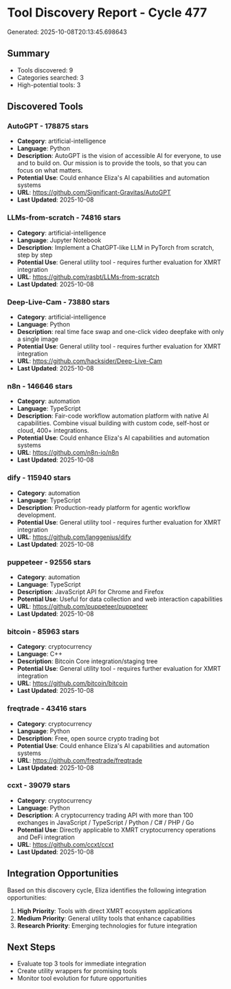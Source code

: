 # Tool Discovery Report - Cycle 477
Generated: 2025-10-08T20:13:45.698643

## Summary
- Tools discovered: 9
- Categories searched: 3
- High-potential tools: 3

## Discovered Tools

### AutoGPT - 178875 stars
- **Category**: artificial-intelligence
- **Language**: Python
- **Description**: AutoGPT is the vision of accessible AI for everyone, to use and to build on. Our mission is to provide the tools, so that you can focus on what matters.
- **Potential Use**: Could enhance Eliza's AI capabilities and automation systems
- **URL**: https://github.com/Significant-Gravitas/AutoGPT
- **Last Updated**: 2025-10-08

### LLMs-from-scratch - 74816 stars
- **Category**: artificial-intelligence
- **Language**: Jupyter Notebook
- **Description**: Implement a ChatGPT-like LLM in PyTorch from scratch, step by step
- **Potential Use**: General utility tool - requires further evaluation for XMRT integration
- **URL**: https://github.com/rasbt/LLMs-from-scratch
- **Last Updated**: 2025-10-08

### Deep-Live-Cam - 73880 stars
- **Category**: artificial-intelligence
- **Language**: Python
- **Description**: real time face swap and one-click video deepfake with only a single image
- **Potential Use**: General utility tool - requires further evaluation for XMRT integration
- **URL**: https://github.com/hacksider/Deep-Live-Cam
- **Last Updated**: 2025-10-08

### n8n - 146646 stars
- **Category**: automation
- **Language**: TypeScript
- **Description**: Fair-code workflow automation platform with native AI capabilities. Combine visual building with custom code, self-host or cloud, 400+ integrations.
- **Potential Use**: Could enhance Eliza's AI capabilities and automation systems
- **URL**: https://github.com/n8n-io/n8n
- **Last Updated**: 2025-10-08

### dify - 115940 stars
- **Category**: automation
- **Language**: TypeScript
- **Description**: Production-ready platform for agentic workflow development.
- **Potential Use**: General utility tool - requires further evaluation for XMRT integration
- **URL**: https://github.com/langgenius/dify
- **Last Updated**: 2025-10-08

### puppeteer - 92556 stars
- **Category**: automation
- **Language**: TypeScript
- **Description**: JavaScript API for Chrome and Firefox
- **Potential Use**: Useful for data collection and web interaction capabilities
- **URL**: https://github.com/puppeteer/puppeteer
- **Last Updated**: 2025-10-08

### bitcoin - 85963 stars
- **Category**: cryptocurrency
- **Language**: C++
- **Description**: Bitcoin Core integration/staging tree
- **Potential Use**: General utility tool - requires further evaluation for XMRT integration
- **URL**: https://github.com/bitcoin/bitcoin
- **Last Updated**: 2025-10-08

### freqtrade - 43416 stars
- **Category**: cryptocurrency
- **Language**: Python
- **Description**: Free, open source crypto trading bot
- **Potential Use**: Could enhance Eliza's AI capabilities and automation systems
- **URL**: https://github.com/freqtrade/freqtrade
- **Last Updated**: 2025-10-08

### ccxt - 39079 stars
- **Category**: cryptocurrency
- **Language**: Python
- **Description**: A cryptocurrency trading API with more than 100 exchanges in JavaScript / TypeScript / Python / C# / PHP / Go 
- **Potential Use**: Directly applicable to XMRT cryptocurrency operations and DeFi integration
- **URL**: https://github.com/ccxt/ccxt
- **Last Updated**: 2025-10-08


## Integration Opportunities
Based on this discovery cycle, Eliza identifies the following integration opportunities:

1. **High Priority**: Tools with direct XMRT ecosystem applications
2. **Medium Priority**: General utility tools that enhance capabilities
3. **Research Priority**: Emerging technologies for future integration

## Next Steps
- Evaluate top 3 tools for immediate integration
- Create utility wrappers for promising tools
- Monitor tool evolution for future opportunities
